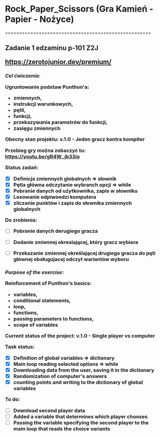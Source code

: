# Rock_Paper_Scissors (Gra Kamień - Papier - Nożyce)
====================================================

<h2> Zadanie 1 edzaminu p-101 Z2J 

https://zerotojunior.dev/premium/

_<h3> Cel ćwiczenia:_

Ugruntowanie podstaw Punthon'a:
* zmiennych, 
* instrukcji warunkowych,
* pętli,
* funkcji,
* przekazywania parametrów do funkcji,
* zasięgu zmiennych

Obecny stan projektu: v.1.0 - Jeden gracz kontra kompiter

Przebieg gry można zobaczyć tu: https://youtu.be/gR4W_jb33io


Status zadań:

- [x] Definicja zmiennych globalnych => słownik
- [x] Pętla główna odczytanie wybranch opcji => while
- [x] Pobranie danych od użytkownika, zapis w słowniku
- [x] Losowanie odpiwoedzi komputera
- [x] zliczanie punktów i zapis do słownika zmiennych globalnych

Do zrobienia:
- [ ] Pobranie danych derugiego gracza
- [ ] Dodanie zmiennej okreslającej, który gracz wybiera
- [ ] Przekazanie zmiennej określającej drugiego gracza do pęti głównej obsługujacej odczyt wariantów wyboru


_<h3> Purpose of the exercise:_

Reinforcement of Punthon's basics:
* variables,
* conditional statements,
* loop,
* functions,
* passing parameters to functions,
* scope of variables

Current status of the project: v.1.0 - Single player vs computer

Task status:

- [x] Definition of global variables => dictionary
- [x] Main loop reading selected options => while
- [x] Downloading data from the user, saving it in the dictionary
- [x] Randomization of computer's answers
- [x] counting points and writing to the dictionary of global variables

To do:
- [ ] Download second player data
- [ ] Added a variable that determines which player chooses
- [ ] Passing the variable specifying the second player to the main loop that reads the choice variants

